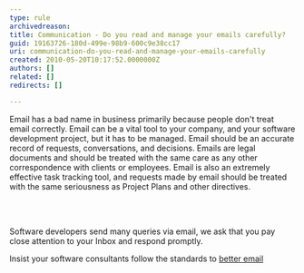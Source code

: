 ```yaml
---
type: rule
archivedreason: 
title: Communication - Do you read and manage your emails carefully?
guid: 19163726-180d-499e-98b9-600c9e38cc17
uri: communication-do-you-read-and-manage-your-emails-carefully
created: 2010-05-20T10:17:52.0000000Z
authors: []
related: []
redirects: []

---
```



Email has a bad name in business primarily because people don't treat email correctly. Email can be a vital tool to your company, and your software development project, but it has to be managed. Email should be an accurate record of requests, conversations, and decisions. Emails are legal documents and should be treated with the same care as any other correspondence with clients or employees. Email is also an extremely effective task tracking tool, and requests made by email should be treated with the same seriousness as Project Plans and other directives. 

<br><excerpt class='endintro'></excerpt><br>

  <p>Software developers send many queries via email, we ask that you pay close attention to your Inbox and respond promptly. </p>
<p>Insist your software consultants follow the standards to <a href="/Communication/RulesToBetterEmail/Pages/default.aspx">better email</a></p>



